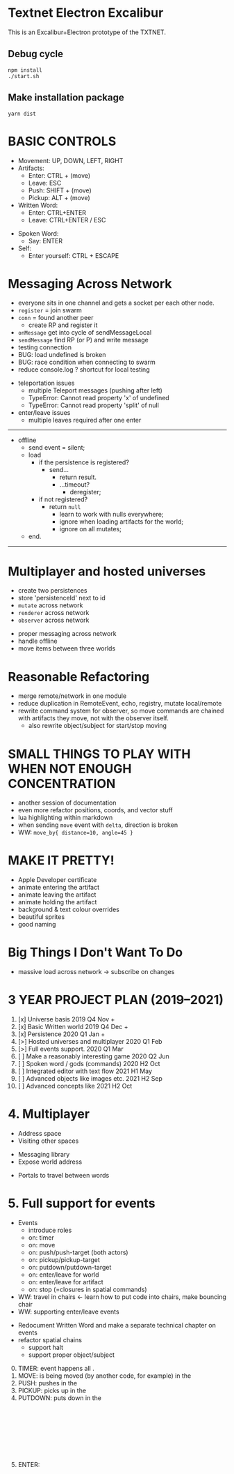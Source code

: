 # Textnet Electron Excalibur

This is an Excalibur+Electron prototype of the TXTNET.

## Debug cycle
    npm install
    ./start.sh

## Make installation package
    yarn dist

# BASIC CONTROLS
+ Movement: UP, DOWN, LEFT, RIGHT
+ Artifacts:
    + Enter:  CTRL  + (move)
    + Leave:  ESC 
    + Push:   SHIFT + (move)
    + Pickup: ALT   + (move)
+ Written Word:
    + Enter: CTRL+ENTER 
    + Leave: CTRL+ENTER / ESC
- Spoken Word:
    - Say: ENTER
- Self:
    - Enter yourself: CTRL + ESCAPE



# Messaging Across Network
+ everyone sits in one channel and gets a socket per each other node.
+ `register` = join swarm
+ `conn` = found another peer
    + create RP and register it
+ `onMessage` get into cycle of sendMessageLocal
+ `sendMessage` find RP (or P) and write message
+ testing connection
+ BUG: load undefined is broken
+ BUG: race condition when connecting to swarm
+ reduce console.log
? shortcut for local testing
- teleportation issues
    - multiple Teleport messages (pushing after left)
    - TypeError: Cannot read property 'x' of undefined
    - TypeError: Cannot read property 'split' of null
- enter/leave issues
    - multiple leaves required after one enter
------------------------------------------------------------------------

- offline
    - send event = silent;
    - load
        - if the persistence is registered?
            - send...
                - return result.
                - ...timeout?
                    - deregister;
        - if not registered?
            - return `null`
                - learn to work with nulls everywhere;
                - ignore when loading artifacts for the world;
                - ignore on all mutates;
    - end.











------------------------------------------------------------

# Multiplayer and hosted universes
+ create two persistences
+ store 'persistenceId' next to id
+ `mutate` across network
+ `renderer` across network
+ `observer` across network
- proper messaging across network
- handle offline
- move items between three worlds


# Reasonable Refactoring
- merge remote/network in one module
- reduce duplication in RemoteEvent, echo, registry, mutate local/remote
- rewrite command system for observer, so move commands are chained with artifacts they move, not with the observer itself.
    - also rewrite object/subject for start/stop moving

# SMALL THINGS TO PLAY WITH WHEN NOT ENOUGH CONCENTRATION
- another session of documentation
- even more refactor positions, coords, and vector stuff
- lua highlighting within markdown
- when sending `move` event with `delta`, direction is broken
- WW: `move_by{ distance=10, angle=45 }`


# MAKE IT PRETTY!
- Apple Developer certificate
- animate entering the artifact
- animate leaving the artifact
- animate holding the artifact
- background & text colour overrides
- beautiful sprites
- good naming

# Big Things I Don't Want To Do
- massive load across network -> subscribe on changes



# 3 YEAR PROJECT PLAN (2019–2021)

1.  [x] Universe basis                       2019 Q4 Nov +
2.  [x] Basic Written world                  2019 Q4 Dec +
3.  [x] Persistence                          2020 Q1 Jan +
4.  [>] Hosted universes and multiplayer     2020 Q1 Feb
5.  [>] Full events support.                 2020 Q1 Mar
6.  [ ] Make a reasonably interesting game   2020 Q2 Jun
7.  [ ] Spoken word / gods (commands)        2020 H2 Oct
8.  [ ] Integrated editor with text flow     2021 H1 May
9.  [ ] Advanced objects like images etc.    2021 H2 Sep
10. [ ] Advanced concepts like <health>      2021 H2 Oct

# 4. Multiplayer

+ Address space
+ Visiting other spaces
- Messaging library
- Expose world address
+ Portals to travel between words

# 5. Full support for events
+ Events
    + introduce roles
    + on: timer
    + on: move 
    + on: push/push-target (both actors)
    + on: pickup/pickup-target
    + on: putdown/putdown-target
    + on: enter/leave for world
    + on: enter/leave for artifact
    + on: stop (=closures in spatial commands)
+ WW: travel in chairs <- learn how to put code into chairs, make bouncing chair
+ WW: supporting enter/leave events
- Redocument Written Word and make a separate technical chapter on events
- refactor spatial chains
    - support halt
    - support proper object/subject


0. TIMER:   event happens all <objects>.
1. MOVE:    <object> is being moved (by another code, for example) in the <world>
2. PUSH:    <subject> pushes <object> in the <world>
3. PICKUP:  <subject> picks <object> up in the <world>
4. PUTDOWN: <subject> puts <object> down in the <world>
5. ENTER:   <object> is being entered into the <world> (e.g. by player or by another code)
6. LEAVE:   <object> is removed from the <world>

Which events happen when?
Events only happen if an observer is nearby.
Observer acts as <object>, <subject> or <world>
We have to supply `role` with each event.
Then here are options:
    
    on{ event="push", handler=custom_push } -- default role is <object> always
    on{ event="push", role="object", handler=custom_push }
    function custom_push(artifact, role, direction)
        -- body
    end


# Add New Event Checklist
- create RemoteEvent structures
- create `mutate` entry point
- implement `local` mutations
- implement `remote` proxies
- add to `registry`
- add to `echo`
- extend `supportedEvents` in Written Word

# How to write Written World commands
- `written/library.ts`
    - extend supported functions
- `written/library/...`
    - add file with command
    - data validation, local checks to save from roundabouts
    - prepare data structures required to call `mutate` if needed

# How to write new mutations
- `mutate` 
    - call other mutate commands
    - make necessary calculations or preparations
    - call `mutate/local` for worlds and artifacts that require data updates
- `mutate/local`
    - use template to call `mutate/remote`
    - save data to local persistence
- `mutate: remote`
    - add wrapper that calls
- `remote/event_structures`
    - create event structure that reflects `mutate` command
- render: mostly don't needed


----
* https://www.npmjs.com/package/bitboot